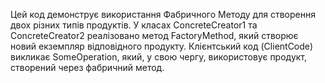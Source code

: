 Цей код демонструє використання Фабричного Методу для створення двох різних типів продуктів. У класах ConcreteCreator1 та ConcreteCreator2 реалізовано метод FactoryMethod, який створює новий екземпляр відповідного продукту. Клієнтський код (ClientCode) викликає SomeOperation, який, у свою чергу, використовує продукт, створений через фабричний метод.

